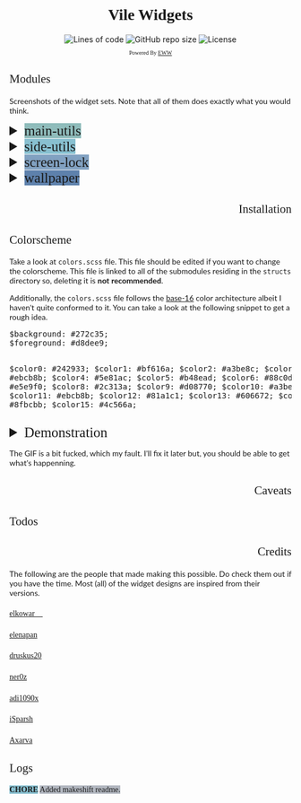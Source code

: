 <html>
  <head>
    <link rel="preconnect" href="https://fonts.googleapis.com">
    <link rel="preconnect" href="https://fonts.gstatic.com" crossorigin>
    <link href="https://fonts.googleapis.com/css2?family=Lato:ital,wght@0,300;0,400;0,700;1,400&display=swap" rel="stylesheet">
  </head>
  <body>
    <h1 align="center" style="font-family: Iosevka; font-weight: 700">Vile Widgets</h1>
      <div align="center">
        <img alt="Lines of code" 
           src="https://img.shields.io/tokei/lines/github/pagankeymaster/vile?color=%2381A1C1&label=LINES&logo=BookStack&logoColor=%288c0d0c&style=for-the-badge"
        />
        <img alt="GitHub repo size" 
          src="https://img.shields.io/github/repo-size/pagankeymaster/vile?color=red&label=SIZE&logo=serverless&style=for-the-badge"
        />
        <img alt="License" src="https://img.shields.io/badge/LICENSE-GPL--3.0-%2388c0d0?style=for-the-badge"/>
    </div>
    <p align="center" style="font-family: Iosevka; font-weight: 300; font-size: 10px">Powered By <a href="https://github.com/elkowar/eww">EWW</a></p>
    <h2 align="left" style="font-family: Iosevka; font-weight: 500">Modules</h2>
      <p align="left" style="font-family: Lato; font-weight: 400">Screenshots of the widget sets. Note that all of them does exactly what you would think.</p>
      <details>
        <summary align="left" style="font-family: Iosevka; font-weight: 500; font-size: 25px"><span style="background-color: #8FBCBB">main-utils</span></summary>
        <img src="./assets/screenshots/main-utils.png"/>
      </details>
      <details>
        <summary align="left" style="font-family: Iosevka; font-weight: 500; font-size: 25px"><span style="background-color: #88C0D0">side-utils</span></summary>
        <img src="./assets/screenshots/side-utils.png"/>
      </details>
      <details>
        <summary align="left" style="font-family: Iosevka; font-weight: 500; font-size: 25px"><span style="background-color: #81A1C1">screen-lock</span></summary>
        <img src="./assets/screenshots/screen-lock.png"/>
      </details>
      <details>
        <summary align="left" style="font-family: Iosevka; font-weight: 500; font-size: 25px"><span style="background-color: #5E81AC">wallpaper</span></summary>
        <img src="./assets/screenshots/wallpaper.png"/>
      </details>
    <h2 align="right" style="font-family: Iosevka; font-weight: 500">Installation</h2>
    <h2 align="left" style="font-family: Iosevka; font-weight: 500">Colorscheme</h2>
    <p align="left" style="font-family: Lato; font-weight: 400">Take a look at <code>colors.scss</code> file. This file should be edited if you want to change the colorscheme. This file is linked to all of the submodules residing in the <code>structs</code> directory so, deleting it is <strong>not recommended</strong>.</p>
    <p align="left" style="font-family: Lato; font-weight: 400">Additionally, the <code>colors.scss</code> file follows the <a href="http://chriskempson.com/projects/base16/">base-16</a> color architecture albeit I haven't quite conformed to it. You can take a look at the following snippet to get a rough idea.</p>
<pre>
$background: #272c35;
$foreground: #d8dee9;

$color0: #242933;
$color1: #bf616a;
$color2: #a3be8c;
$color3: #ebcb8b;
$color4: #5e81ac;
$color5: #b48ead;
$color6: #88c0d0;
$color7: #e5e9f0;
$color8: #2c313a;
$color9: #d08770;
$color10: #a3be8c;
$color11: #ebcb8b;
$color12: #81a1c1;
$color13: #606672;
$color14: #8fbcbb;
$color15: #4c566a;
</pre>
    <details>
      <summary align="left" style="font-family: Iosevka; font-weight: 500; font-size: 25px">Demonstration</summary>
      <img src="./assets/screenshots/demo.gif">
    </details>
    <p align="left" style="font-family: Lato; font-weight: 400">The GIF is a bit fucked, which my fault. I'll fix it later but, you should be able to get what's happenning.</p>
    <h2 align="right" style="font-family: Iosevka; font-weight: 500">Caveats</h2>
    <h2 align="left" style="font-family: Iosevka; font-weight: 500">Todos</h2>
    <h2 align="right" style="font-family: Iosevka; font-weight: 500">Credits</h2>
      <p align="left" style="font-family: Lato; font-weight: 400">The following are the people that made making this possible. Do check them out if you have the time. Most (all) of the widget designs are inspired from their versions.</p>
      <h4 align="left" style="font-weight: 400; font-family: Lato"><a href="https://github.com/elkowar/eww" style="font-family: Iosevka">elkowar 👑</a></h4>
      <h4 align="left" style="font-weight: 400; font-family: Lato"><a href="https://github.com/elenapan/dotfiles" style="font-family: Iosevka">elenapan</a></h4>
      <h4 align="left" style="font-weight: 400; font-family: Lato"><a href="https://github.com/druskus20/eugh" style="font-family: Iosevka">druskus20</a></h4>
      <h4 align="left" style="font-weight: 400; font-family: Lato"><a href="https://github.com/ner0z/dotfiles" style="font-family: Iosevka">ner0z</a></h4>
      <h4 align="left" style="font-weight: 400; font-family: Lato"><a href="https://github.com/adi1090x/widgets" style="font-family: Iosevka">adi1090x</a></h4>
      <h4 align="left" style="font-weight: 400; font-family: Lato"><a href="https://github.com/iSparsh/gross" style="font-family: Iosevka">iSparsh</a></h4>
      <h4 align="left" style="font-weight: 400; font-family: Lato"><a href="https://github.com/Axarva/dotfiles-2.0" style="font-family: Iosevka">Axarva</a></h4>
    <h2 align="left" style="font-family: Iosevka; font-weight: 500">Logs</h2>
      <p align="left" style="font-family: Iosevka; font-weight: 400"><span style="background-color: #88C0D0; font-weight: 700">CHORE</span> <span style="background-color: #B3B8C1">Added makeshift readme.</span></p>
  </body>
</html>

